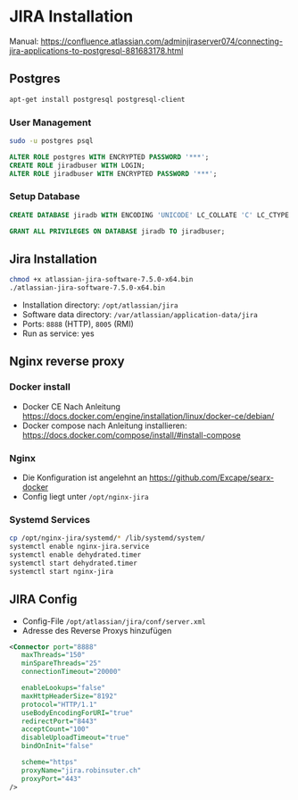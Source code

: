 # JIRA Installation
Manual: <https://confluence.atlassian.com/adminjiraserver074/connecting-jira-applications-to-postgresql-881683178.html>

## Postgres
```bash
apt-get install postgresql postgresql-client
```
### User Management
```bash
sudo -u postgres psql
```
```sql
ALTER ROLE postgres WITH ENCRYPTED PASSWORD '***';
CREATE ROLE jiradbuser WITH LOGIN;
ALTER ROLE jiradbuser WITH ENCRYPTED PASSWORD '***';
```

### Setup Database
```sql
CREATE DATABASE jiradb WITH ENCODING 'UNICODE' LC_COLLATE 'C' LC_CTYPE 'C' TEMPLATE template0;
```
```sql
GRANT ALL PRIVILEGES ON DATABASE jiradb TO jiradbuser;
```
## Jira Installation
```bash 
chmod +x atlassian-jira-software-7.5.0-x64.bin
./atlassian-jira-software-7.5.0-x64.bin
```
- Installation directory: `/opt/atlassian/jira`
- Software data directory: `/var/atlassian/application-data/jira`
- Ports: `8888` (HTTP), `8005` (RMI)
- Run as service: yes

## Nginx reverse proxy
### Docker install
- Docker CE Nach Anleitung <https://docs.docker.com/engine/installation/linux/docker-ce/debian/>
- Docker compose nach Anleitung installieren: <https://docs.docker.com/compose/install/#install-compose>

### Nginx
- Die Konfiguration ist angelehnt an <https://github.com/Excape/searx-docker>
- Config liegt unter `/opt/nginx-jira`

### Systemd Services
```bash
cp /opt/nginx-jira/systemd/* /lib/systemd/system/
systemctl enable nginx-jira.service
systemctl enable dehydrated.timer
systemctl start dehydrated.timer
systemctl start nginx-jira
```

## JIRA Config
- Config-File `/opt/atlassian/jira/conf/server.xml`
- Adresse des Reverse Proxys hinzufügen

```xml
<Connector port="8888"
   maxThreads="150"
   minSpareThreads="25"
   connectionTimeout="20000"

   enableLookups="false"
   maxHttpHeaderSize="8192"
   protocol="HTTP/1.1"
   useBodyEncodingForURI="true"
   redirectPort="8443"
   acceptCount="100"
   disableUploadTimeout="true"
   bindOnInit="false"

   scheme="https"
   proxyName="jira.robinsuter.ch"
   proxyPort="443"
/>
```
